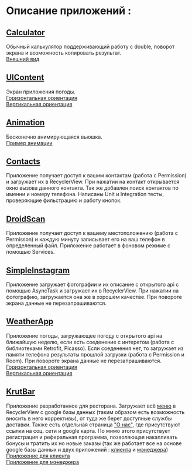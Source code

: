# Описание приложений :
## [Calculator](https://github.com/EgorBa/Android_App/tree/master/Calculator)
Обычный калькулятор поддерживающий работу с double, поворот экрана и возможность копировать результат.  
[Внешний вид](https://github.com/EgorBa/Android_App/blob/master/Calculator/example.jpg)
## [UIContent](https://github.com/EgorBa/Android_App/tree/master/UIContent)
Экран приложения погоды.  
[Горизонтальная ориентация](https://github.com/EgorBa/Android_App/blob/master/UIContent/horizontal.jpg)  
[Вертикальная ориентация](https://github.com/EgorBa/Android_App/blob/master/UIContent/vertical.jpg)
## [Animation](https://github.com/EgorBa/Android_App/tree/master/Animation)
Бесконечно анимирующаяся вьюшка.  
[Пример анимации](https://github.com/EgorBa/Android_App/blob/master/Animation/Example.mp4)
## [Contacts](https://github.com/EgorBa/Android_App/tree/master/Contacts)
Приложение получает доступ к вашим контактам (работа с Permission) и загружает их в RecyclerView. При нажатии на контакт
открывается окно вызова данного контакта. Так же добавлен поиск контактов по именни и номеру телефона. Написаны Unit и Integration тесты,
проверяющие фильстрацию и работу кнопок.
## [DroidScan](https://github.com/EgorBa/Android_App/tree/master/DroidScan)
Приложение получает доступ к вашему местоположению (работа с Permisson) и каждую минуту записывает его на ваш телефон в определенный файл.
Приложение работает в фоновом режиме с помощью Services.
## [SimpleInstagram](https://github.com/EgorBa/Android_App/tree/master/SimpleInstagram)
Приложение загружает фотографии и их описание с открытого api с помощью AsyncTask и загружает их в RecyclerView. При нажатии на 
фотографию, загружается она же в хорошем качестве. При повороте экрана данные не перезапрашиваются.
## [WeatherApp](https://github.com/EgorBa/Android_App/tree/master/WeatherApp)
Приложение погоды, загружающее погоду с открытого api на ближайшую неделю, если есть соеденение с интеретом 
(работа с библиотеками Retrofit, Picasso).
Если соеденения нет, то загружает из памяти телефона результаты прошлой загрузки (работа с Permission и Room).
При повороте экрана данные не перезапрашиваются.  
[Горизонтальная ориентация](https://github.com/EgorBa/Android_App/blob/master/WeatherApp/horizontal.jpg)  
[Вертикальная ориентация](https://github.com/EgorBa/Android_App/blob/master/WeatherApp/vertical.jpg)
## [KrutBar](https://github.com/EgorBa/Android_App/tree/master/KrutBar)
Приложение разработанное для ресторана. Загружает всё [меню](https://github.com/EgorBa/Android_App/blob/master/KrutBar/Examples/Menu.jpg) в RecyclerView с google базы данных (таким образом есть возможность вносить в него коррективы), от туда же берет доступные службы доставки. Также есть отдельная страница ["О нас"](https://github.com/EgorBa/Android_App/blob/master/KrutBar/Examples/About.jpg), где присутствуют ссылки на соц. сети и google карта. По мимо этого присутствует регистрация и реферальная программа, позволяющая накапливать бонусы и тратить их но новые заказы (так же работает все на основе google базы данных и двух приложений : [клиента](https://github.com/EgorBa/Android_App/blob/master/KrutBar/Examples/Profile.jpg) и [мэнеджера](https://github.com/EgorBa/Android_App/blob/master/KrutBar/Examples/Manager.jpg))  
[Приложение для клиента](https://github.com/EgorBa/Android_App/tree/master/KrutBar/KrutBar)  
[Приложение для мэнеджера](https://github.com/EgorBa/Android_App/tree/master/KrutBar/KrutbarManager)
